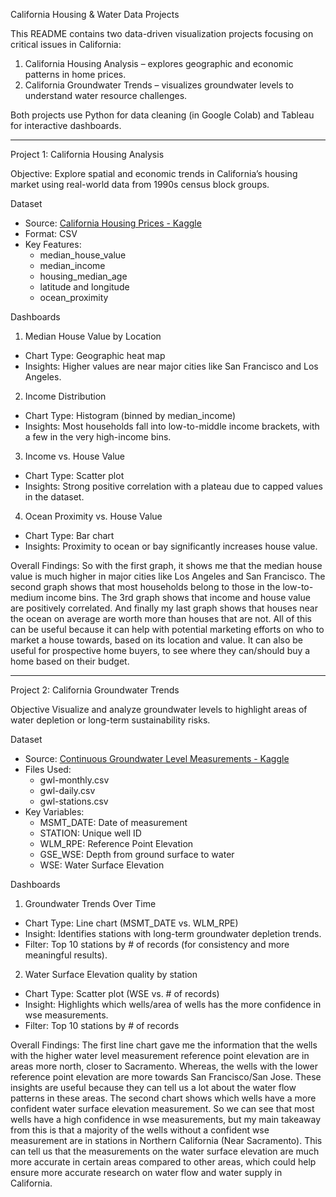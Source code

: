 California Housing & Water Data Projects

This README contains two data-driven visualization projects focusing on critical issues in California:
1. California Housing Analysis – explores geographic and economic patterns in home prices.
2. California Groundwater Trends – visualizes groundwater levels to understand water resource challenges.

Both projects use Python for data cleaning (in Google Colab) and Tableau for interactive dashboards. 

---

Project 1: California Housing Analysis

Objective:
Explore spatial and economic trends in California’s housing market using real-world data from 1990s census block groups.

Dataset
- Source: [California Housing Prices - Kaggle](https://www.kaggle.com/datasets/camnugent/california-housing-prices)
- Format: CSV
- Key Features:
  - median_house_value
  - median_income
  - housing_median_age
  - latitude and longitude
  - ocean_proximity

Dashboards

1. Median House Value by Location
- Chart Type: Geographic heat map
- Insights: Higher values are near major cities like San Francisco and Los Angeles.

2. Income Distribution
- Chart Type: Histogram (binned by median_income)
- Insights: Most households fall into low-to-middle income brackets, with a few in the very high-income bins.

3. Income vs. House Value
- Chart Type: Scatter plot
- Insights: Strong positive correlation with a plateau due to capped values in the dataset.

4. Ocean Proximity vs. House Value
- Chart Type: Bar chart
- Insights: Proximity to ocean or bay significantly increases house value.

Overall Findings: So with the first graph, it shows me that the median house value is much higher in major cities like Los Angeles and San Francisco. The second graph shows that most households belong to those in the low-to-medium income bins. The 3rd graph shows that income and house value are positively correlated. And finally my last graph shows that houses near the ocean on average are worth more than houses that are not. All of this can be useful because it can help with potential marketing efforts on who to market a house towards, based on its location and value. It can also be useful for prospective home buyers, to see where they can/should buy a home based on their budget.

---

Project 2: California Groundwater Trends

Objective
Visualize and analyze groundwater levels to highlight areas of water depletion or long-term sustainability risks.

Dataset
- Source: [Continuous Groundwater Level Measurements - Kaggle](https://www.kaggle.com/datasets/alifarahmandfar/continuous-groundwater-level-measurements-2023)
- Files Used:
  - gwl-monthly.csv
  - gwl-daily.csv
  - gwl-stations.csv
- Key Variables:
  - MSMT_DATE: Date of measurement
  - STATION: Unique well ID
  - WLM_RPE: Reference Point Elevation
  - GSE_WSE: Depth from ground surface to water
  - WSE: Water Surface Elevation

Dashboards

1. Groundwater Trends Over Time
- Chart Type: Line chart (MSMT_DATE vs. WLM_RPE)
- Insight: Identifies stations with long-term groundwater depletion trends.
- Filter: Top 10 stations by # of records (for consistency and more meaningful results).

2. Water Surface Elevation quality by station
- Chart Type: Scatter plot (WSE vs. # of records)
- Insight: Highlights which wells/area of wells has the more confidence in wse measurements.
- Filter: Top 10 stations by # of records


Overall  Findings: The first line chart gave me the information that the wells with the higher water level measurement reference point elevation are in areas more north, closer to Sacramento. Whereas, the wells with the lower reference point elevation are more towards San Francisco/San Jose. These insights are useful because they can tell us a lot about the water flow patterns in these areas. The second chart shows which wells have a more confident water surface elevation measurement. So we can see that most wells have a high confidence in wse measurements, but my main takeaway from this is that a majority of the wells without a confident wse measurement are in stations in Northern California (Near Sacramento). This can tell us that the measurements on the water surface elevation are much more accurate in certain areas compared to other areas, which could help ensure more accurate research on water flow and water supply in California.
